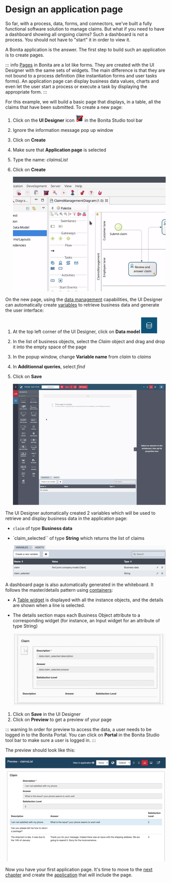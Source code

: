 # Design an application page

So far, with a process, data, forms, and connectors, we've built a fully functional software solution to manage claims. But what if you need to have a dashboard showing all ongoing claims? Such a dashboard is not a process. You should not have to "start" it in order to view it. 

A Bonita application is the answer. The first step to build such an application is to create pages.

::: info
[Pages](ui-designer-overview.md) in Bonita are a lot like forms. They are created with the UI Designer with the same sets of widgets. The main difference is that they are not bound to a process definition (like instantiation forms and user tasks forms). An application page can display business data values, charts and even let the user start a process or execute a task by displaying the appropriate form.
:::

For this example, we will build a basic page that displays, in a table, all the claims that have been submitted. To create a new page:

1. Click on the **UI Designer** icon ![UI Designer icon](images/getting-started-tutorial/design-application-page/ui-designer.png) in the Bonita Studio tool bar
2. Ignore the information message pop up window
3. Click on  **Create**
4. Make sure that **Application page** is selected
5. Type the name: _claimsList_
6. Click on **Create**

   ![Creation of an application page](images/getting-started-tutorial/design-application-page/creation-of-an-application-page.gif)<!--{.img-responsive .img-thumbnail}-->

On the new page, using the [data management](data-management.md) capabilities, the UI Designer can automatically create [variables](variables.md) to retrieve business data and generate the user interface:

1. At the top left corner of the UI Designer, click on  **Data model** ![Data model button](images/getting-started-tutorial/design-application-page/data-model.png)
2. In the list of business objects, select the _Claim_ object and drag and drop it into the empty space of the page
1. In the popup window, change **Variable name** from _claim_ to _claims_
1. In **Additionnal queries**, select _find_
3. Click on **Save**

   ![Declare claims page variable](images/getting-started-tutorial/design-application-page/declare-claims-page-variable.gif)<!--{.img-responsive .img-thumbnail}-->

The UI Designer automatically created 2 variables which will be used to retrieve and display business data in the application page:
- ``claim`` of type **Business data**
- `claim_selected`` of type **String** which returns the list of claims

    ![variables](images/getting-started-tutorial/design-application-page/variables.png)<!--{.img-responsive .img-thumbnail}-->  


A dashboard page is also automatically generated in the whiteboard. It follows the master/details pattern using [containers](widgets.md): 
- A [Table widget](widgets.md) is displayed with all the instance objects, and the details are shown when a line is selected. 
- The details section maps each Business Object attribute to a corresponding widget (for instance, an Input widget for an attribute of type String)   

    ![dashboard page](images/getting-started-tutorial/design-application-page/dashboard-page.png)<!--{.img-responsive .img-thumbnail}-->

1. Click on **Save** in the UI Designer
1. Click on **Preview** to get a preview of your page

::: warning
In order for preview to access the data, a user needs to be logged in to the Bonita Portal. You can click on **Portal** in the Bonita Studio tool bar to make sure a user is logged in.
:::

The preview should look like this:

   ![dashboard page preview](images/getting-started-tutorial/design-application-page/dashboard-page-preview.png)<!--{.img-responsive .img-thumbnail}-->

Now you have your first application page. It's time to move to the [next chapter](create-application.md) and create the [application](create-application.md) that will include the page.
